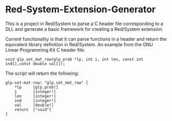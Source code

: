 Red-System-Extension-Generator
=========================

This is a project in Red/System to parse a C header file corresponding to a DLL and generate a basic framework for creating a Red/System extension.

Current functionality is that it can parse functions in a header and return the equivalent library definition in Red/System.  An example from the GNU Linear Programming Kit C header file:

    void glp_set_mat_row(glp_prob *lp, int i, int len, const int ind[],const double val[]);

The script will return the following:

    glp-set-mat-row: "glp_set_mat_row" [
        *lp     [glp_prob!]
        i       [integer!]
        len     [integer!]
        ind     [integer!]
        val     [double!]
        return  ["void"]
    ]
